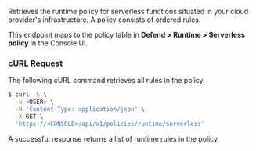 Retrieves the runtime policy for serverless functions situated in your cloud provider's infrastructure.
A policy consists of ordered rules.

This endpoint maps to the policy table in **Defend > Runtime > Serverless policy** in the Console UI.

### cURL Request

The following cURL command retrieves all rules in the policy.

```bash
$ curl -k \
  -u <USER> \
  -H 'Content-Type: application/json' \
  -X GET \
  'https://<CONSOLE>/api/v1/policies/runtime/serverless'
```

A successful response returns a list of runtime rules in the policy.
